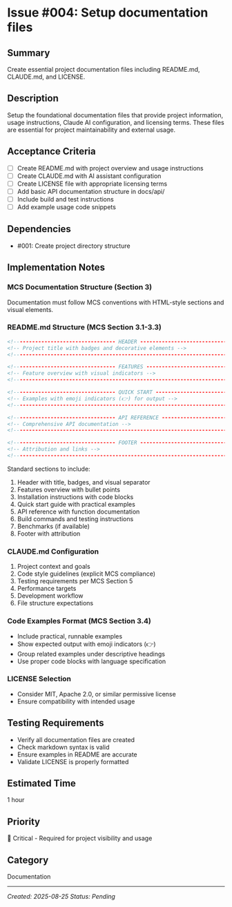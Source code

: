 # Issue #004: Setup documentation files

## Summary
Create essential project documentation files including README.md, CLAUDE.md, and LICENSE.

## Description
Setup the foundational documentation files that provide project information, usage instructions, Claude AI configuration, and licensing terms. These files are essential for project maintainability and external usage.

## Acceptance Criteria
- [ ] Create README.md with project overview and usage instructions
- [ ] Create CLAUDE.md with AI assistant configuration
- [ ] Create LICENSE file with appropriate licensing terms
- [ ] Add basic API documentation structure in docs/api/
- [ ] Include build and test instructions
- [ ] Add example usage code snippets

## Dependencies
- #001: Create project directory structure

## Implementation Notes

### MCS Documentation Structure (Section 3)
Documentation must follow MCS conventions with HTML-style sections and visual elements.

### README.md Structure (MCS Section 3.1-3.3)
```html
<!--------------------------------- HEADER --------------------------------->
<!-- Project title with badges and decorative elements -->
<!--------------------------------------------------------------------------->

<!--------------------------------- FEATURES --------------------------------->
<!-- Feature overview with visual indicators -->
<!--------------------------------------------------------------------------->

<!--------------------------------- QUICK START --------------------------------->
<!-- Examples with emoji indicators (👉) for output -->
<!--------------------------------------------------------------------------->

<!--------------------------------- API REFERENCE --------------------------------->
<!-- Comprehensive API documentation -->
<!--------------------------------------------------------------------------->

<!--------------------------------- FOOTER --------------------------------->
<!-- Attribution and links -->
<!--------------------------------------------------------------------------->
```

Standard sections to include:
1. Header with title, badges, and visual separator
2. Features overview with bullet points
3. Installation instructions with code blocks
4. Quick start guide with practical examples
5. API reference with function documentation
6. Build commands and testing instructions
7. Benchmarks (if available)
8. Footer with attribution

### CLAUDE.md Configuration
1. Project context and goals
2. Code style guidelines (explicit MCS compliance)
3. Testing requirements per MCS Section 5
4. Performance targets
5. Development workflow
6. File structure expectations

### Code Examples Format (MCS Section 3.4)
- Include practical, runnable examples
- Show expected output with emoji indicators (👉)
- Group related examples under descriptive headings
- Use proper code blocks with language specification

### LICENSE Selection
- Consider MIT, Apache 2.0, or similar permissive license
- Ensure compatibility with intended usage

## Testing Requirements
- Verify all documentation files are created
- Check markdown syntax is valid
- Ensure examples in README are accurate
- Validate LICENSE is properly formatted

## Estimated Time
1 hour

## Priority
🔴 Critical - Required for project visibility and usage

## Category
Documentation

---
*Created: 2025-08-25*
*Status: Pending*